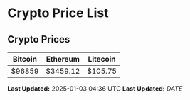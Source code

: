 # Crypto Price List

## Crypto Prices
| Bitcoin | Ethereum | Litecoin |
| ------- | -------- | -------- |
| $96859 | $3459.12 | $105.75 |
**Last Updated:** 2025-01-03 04:36 UTC
**Last Updated:** $DATE$
